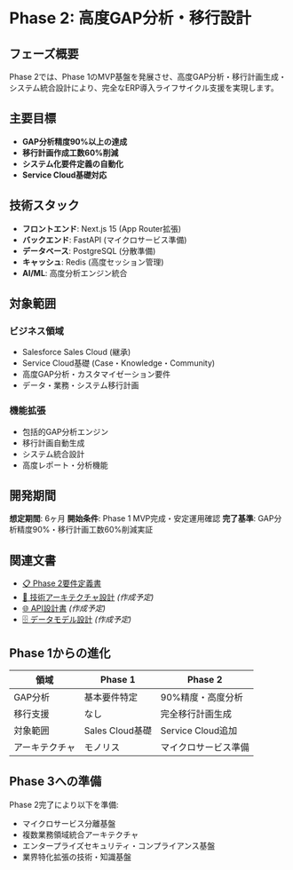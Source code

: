 # Phase 2: 高度GAP分析・移行設計

## フェーズ概要

Phase 2では、Phase 1のMVP基盤を発展させ、高度GAP分析・移行計画生成・システム統合設計により、完全なERP導入ライフサイクル支援を実現します。

## 主要目標

- **GAP分析精度90%以上の達成**
- **移行計画作成工数60%削減**
- **システム化要件定義の自動化**
- **Service Cloud基礎対応**

## 技術スタック

- **フロントエンド**: Next.js 15 (App Router拡張)
- **バックエンド**: FastAPI (マイクロサービス準備)
- **データベース**: PostgreSQL (分散準備)
- **キャッシュ**: Redis (高度セッション管理)
- **AI/ML**: 高度分析エンジン統合

## 対象範囲

### ビジネス領域
- Salesforce Sales Cloud (継承)
- Service Cloud基礎 (Case・Knowledge・Community)
- 高度GAP分析・カスタマイゼーション要件
- データ・業務・システム移行計画

### 機能拡張
- 包括的GAP分析エンジン
- 移行計画自動生成
- システム統合設計
- 高度レポート・分析機能

## 開発期間

**想定期間**: 6ヶ月
**開始条件**: Phase 1 MVP完成・安定運用確認
**完了基準**: GAP分析精度90%・移行計画工数60%削減実証

## 関連文書

- [📋 Phase 2要件定義書](docs/requirements-definition.md)
- [🔧 技術アーキテクチャ設計](docs/technical-architecture.md) *(作成予定)*
- [🌐 API設計書](docs/api-design.md) *(作成予定)*
- [🗄️ データモデル設計](docs/data-model-design.md) *(作成予定)*

## Phase 1からの進化

| 領域 | Phase 1 | Phase 2 |
|------|---------|---------|
| GAP分析 | 基本要件特定 | 90%精度・高度分析 |
| 移行支援 | なし | 完全移行計画生成 |
| 対象範囲 | Sales Cloud基礎 | Service Cloud追加 |
| アーキテクチャ | モノリス | マイクロサービス準備 |

## Phase 3への準備

Phase 2完了により以下を準備:
- マイクロサービス分離基盤
- 複数業務領域統合アーキテクチャ
- エンタープライズセキュリティ・コンプライアンス基盤
- 業界特化拡張の技術・知識基盤